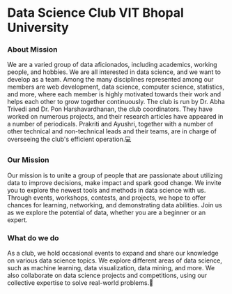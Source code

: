 # Data Science Club VIT Bhopal University 

### About Mission
We are a varied group of data aficionados, including academics, working people, and hobbies. We are all interested in data science, and we want to develop as a team. Among the many disciplines represented among our members are web development, data science, computer science, statistics, and more, where each member is highly motivated towards their work and helps each other to grow together continuously. The club is run by Dr. Abha Trivedi and Dr. Pon Harshavardhanan, the club coordinators. They have worked on numerous projects, and their research articles have appeared in a number of periodicals. Prakriti and Ayushri, together with a number of other technical and non-technical leads and their teams, are in charge of overseeing the club's efficient operation.💻

### Our Mission
Our mission is to unite a group of people that are passionate about utilizing data to improve decisions, make impact and 
spark good change. We invite you to explore the newest tools and methods in data science with us. Through events, workshops, contests, and projects, we hope to offer 
chances for learning, networking, and demonstrating data abilities. Join us as we explore the potential of data, whether you are a beginner or an expert.

### What do we do
As a club, we hold occasional events to expand and share our knowledge on various data science topics. We explore different areas of data science, such as machine learning, data visualization, data mining, and more. We also collaborate on data science projects and competitions, using our collective expertise to solve real-world problems.📝
